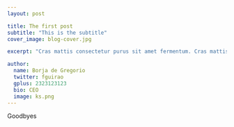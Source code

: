 ```yaml
---
layout: post

title: The first post
subtitle: "This is the subtitle"
cover_image: blog-cover.jpg

excerpt: "Cras mattis consectetur purus sit amet fermentum. Cras mattis consectetur purus sit amet fermentum."

author:
  name: Borja de Gregorio
  twitter: fguirao
  gplus: 2323123123 
  bio: CEO
  image: ks.png
---
```


Goodbyes
